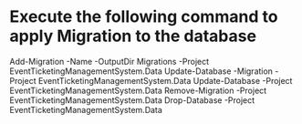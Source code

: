 # Execute the following command to apply Migration to the database
Add-Migration -Name <MigrationName> -OutputDir Migrations -Project EventTicketingManagementSystem.Data
Update-Database -Migration <MigrationName> -Project EventTicketingManagementSystem.Data
Update-Database -Project EventTicketingManagementSystem.Data
Remove-Migration -Project EventTicketingManagementSystem.Data
Drop-Database -Project EventTicketingManagementSystem.Data

  
